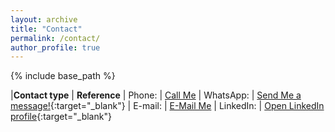 ```yaml
---
layout: archive
title: "Contact"
permalink: /contact/
author_profile: true
---
```


{% include base_path %}


|**Contact type** | **Reference**
| Phone: | [Call Me](tel:+4917625660032)
| WhatsApp: | [Send Me a message!](https://wa.me/4917625660032){:target="_blank"}
| E-mail: | [E-Mail Me](mailto:career@schulz-artur.de)
| LinkedIn: | [Open LinkedIn profile](https://www.linkedin.com/in/artur-schulz-473817b8/ "Artur's linkedin profile"){:target="_blank"}

